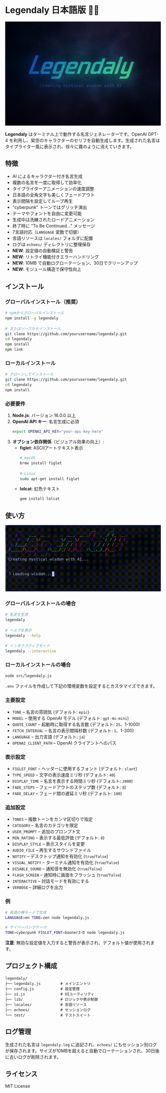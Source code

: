 # Legendaly 日本語版 🧙‍♂️

![Legendaly](assets/banner.png)

**Legendaly** はターミナル上で動作する名言ジェネレーターです。OpenAI GPT-4 を利用し、架空のキャラクターのセリフを自動生成します。生成された名言はタイプライター風に表示され、徐々に霧のように消えていきます。

## 特徴

- AI によるキャラクター付き名言生成
- 複数の名言を一度に取得して効率化
- タイプライターアニメーションの速度調整
- 日本語の全角文字も美しくフェードアウト
- 表示間隔を設定してループ再生
- "cyberpunk" トーンではグリッチ演出
- テーマやフォントを自由に変更可能
- 生成中は洗練されたロードアニメーション
- 終了時に "To Be Continued..." メッセージ
- 7言語対応（`LANGUAGE` 変数で切替）
- 言語リソースは `locales/` フォルダに配置
- ログは `echoes/` ディレクトリに整理保存
- **NEW**: 設定値の自動検証と警告
- **NEW**: リトライ機能付きエラーハンドリング
- **NEW**: 10MB で自動ログローテーション、30日でクリーンアップ
- **NEW**: モジュール構造で保守性向上

## インストール

### グローバルインストール（推奨）

```bash
# npmからグローバルインストール
npm install -g legendaly

# またはソースからインストール
git clone https://github.com/yourusername/legendaly.git
cd legendaly
npm install
npm link
```

### ローカルインストール

```bash
# クローンしてインストール
git clone https://github.com/yourusername/legendaly.git
cd legendaly
npm install
```

### 必要要件

1. **Node.js**: バージョン 16.0.0 以上
2. **OpenAI API キー**: 名言生成に必須
   ```bash
   export OPENAI_API_KEY="your-api-key-here"
   ```
3. **オプション依存関係**（ビジュアル効果の向上）:
   - **figlet**: ASCIIアートテキスト表示
     ```bash
     # macOS
     brew install figlet
     
     # Linux
     sudo apt-get install figlet
     ```
   - **lolcat**: 虹色テキスト
     ```bash
     gem install lolcat
     ```

## 使い方

![Demo](assets/demo.gif)

### グローバルインストールの場合
```bash
# 名言を生成
legendaly

# ヘルプを表示
legendaly --help

# インタラクティブモード
legendaly --interactive
```

### ローカルインストールの場合
```bash
node src/legendaly.js
```

`.env` ファイルを作成して下記の環境変数を設定するとカスタマイズできます。

### 主要設定
- `TONE` – 名言の雰囲気 (デフォルト: `epic`)
- `MODEL` – 使用する OpenAI モデル (デフォルト: `gpt-4o-mini`)
- `QUOTE_COUNT` – 起動時に取得する名言数 (デフォルト: `25`、1-1000)
- `FETCH_INTERVAL` – 名言の表示間隔秒数 (デフォルト: `1`、1-300)
- `LANGUAGE` – 出力言語 (デフォルト: `ja`)
- `OPENAI_CLIENT_PATH` – OpenAI クライアントへのパス

### 表示設定
- `FIGLET_FONT` – ヘッダーに使用するフォント (デフォルト: `slant`)
- `TYPE_SPEED` – 文字の表示速度ミリ秒 (デフォルト: `40`)
- `DISPLAY_TIME` – 名言を表示する時間ミリ秒 (デフォルト: `2000`)
- `FADE_STEPS` – フェードアウトのステップ数 (デフォルト: `8`)
- `FADE_DELAY` – フェード間の遅延ミリ秒 (デフォルト: `100`)

### 追加設定
- `TONES` – 複数トーンをカンマ区切りで指定
- `CATEGORY` – 名言のカテゴリを限定
- `USER_PROMPT` – 追加のプロンプト文
- `MIN_RATING` – 表示する最低評価 (デフォルト: `0`)
- `DISPLAY_STYLE` – 表示スタイルを変更
- `AUDIO_FILE` – 再生するサウンドファイル
- `NOTIFY` – デスクトップ通知を有効化 (`true`/`false`)
- `VISUAL_NOTIFY` – ターミナル通知を有効化 (`true`/`false`)
- `DISABLE_SOUND` – 通知音を無効化 (`true`/`false`)
- `FLASH_SCREEN` – 通知時に画面をフラッシュ (`true`/`false`)
- `INTERACTIVE` – 対話モードを有効にする
- `VERBOSE` – 詳細ログを出力

### 例
```bash
# 英語の禅モードで生成
LANGUAGE=en TONE=zen node legendaly.js
```

```bash
# サイバーパンクテーマ
TONE=cyberpunk FIGLET_FONT=banner3-D node legendaly.js
```

**注意**: 無効な設定値を入力すると警告が表示され、デフォルト値が使用されます。

## プロジェクト構成
```text
legendaly/
├── legendaly.js         # メインエントリ
├── config.js            # 設定管理
├── ui.js                # UIユーティリティ
├── lib/                 # ロジックや表示制御
├── locales/             # 言語リソース
├── echoes/              # セッションログ
└── test/                # テストスイート
```

## ログ管理
生成された名言は `legendaly.log` に追記され、`echoes/` にもセッション別ログが保存されます。サイズが10MBを超えると自動でローテーションされ、30日後に古いログが削除されます。

## ライセンス

MIT License
